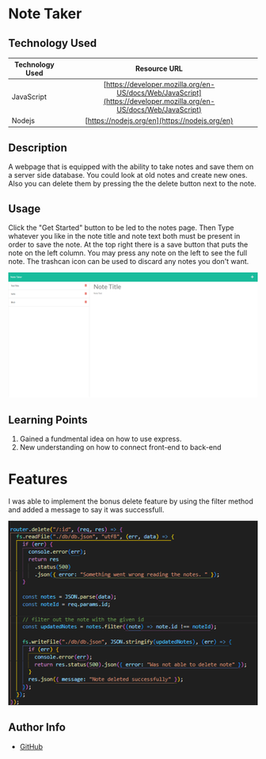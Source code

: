 # Note Taker

## Technology Used

| Technology Used |                                                    Resource URL                                                    |
| --------------- | :----------------------------------------------------------------------------------------------------------------: |
| JavaScript      | [https://developer.mozilla.org/en-US/docs/Web/JavaScript](https://developer.mozilla.org/en-US/docs/Web/JavaScript) |
| Nodejs          |                                   [https://nodejs.org/en](https://nodejs.org/en)                                   |

## Description

A webpage that is equipped with the ability to take notes and save them on a server side database. You could look at old notes and create new ones. Also you can delete them by pressing the the delete button next to the note.

## Usage

Click the "Get Started" button to be led to the notes page. Then Type whatever you like in the note title and note text both must be present in order to save the note. At the top right there is a save button that puts the note on the left column. You may press any note on the left to see the full note. The trashcan icon can be used to discard any notes you don't want.

![alt text](assets/images/NOTEpage.png)

## Learning Points

1. Gained a fundmental idea on how to use express.
2. New understanding on how to connect front-end to back-end

# Features

I was able to implement the bonus delete feature by using the filter method and added a message to say it was successfull.

![alt text](assets/images/DeleteNoteCodeSnippet.png)

## Author Info

- [GitHub](https://github.com/Jarell-Chinn)
